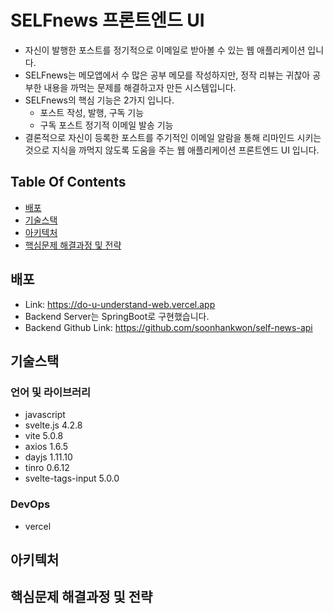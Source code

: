 # SELFnews 프론트엔드 UI

- 자신이 발행한 포스트를 정기적으로 이메일로 받아볼 수 있는 웹 애플리케이션 입니다.
- SELFnews는 메모앱에서 수 많은 공부 메모를 작성하지만, 정작 리뷰는 귀찮아 공부한 내용을 까먹는 문제를 해결하고자 만든 시스템입니다.
- SELFnews의 핵심 기능은 2가지 입니다.
  - 포스트 작성, 발행, 구독 기능
  - 구독 포스트 정기적 이메일 발송 기능
- 결론적으로 자신이 등록한 포스트를 주기적인 이메일 알람을 통해 리마인드 시키는 것으로 지식을 까먹지 않도록 도움을 주는 웹 애플리케이션 프론트엔드 UI 입니다.

## Table Of Contents

- [배포](#배포)
- [기술스택](#기술스택)
- [아키텍처](#아키텍처)
- [핵심문제 해결과정 및 전략](#핵심문제-해결과정-및-전략)
  <br/>

## 배포

- Link: https://do-u-understand-web.vercel.app
- Backend Server는 SpringBoot로 구현했습니다.
- Backend Github Link: https://github.com/soonhankwon/self-news-api

## 기술스택

### 언어 및 라이브러리

- javascript
- svelte.js 4.2.8
- vite 5.0.8
- axios 1.6.5
- dayjs 1.11.10
- tinro 0.6.12
- svelte-tags-input 5.0.0

### DevOps

- vercel

## 아키텍처

## 핵심문제 해결과정 및 전략
